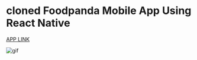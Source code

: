 # cloned Foodpanda Mobile App Using React Native
[APP LINK](https://drive.google.com/file/d/18LXrZZrifsWijqYwbKHR9MqAbUUX1Iey/view?usp=drivesdk)

![gif](https://drive.google.com/uc?export=view&id=18UbhEBfmKtjfpSRGO8fqhw7neVw1_HK7)
